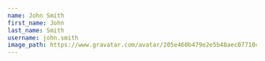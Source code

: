 ```yaml
---
name: John Smith
first_name: John
last_name: Smith
username: john.smith
image_path: https://www.gravatar.com/avatar/205e460b479e2e5b48aec07710c08d50.jpg?size=200
---
```

